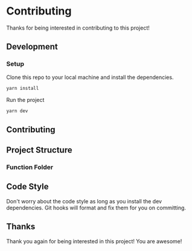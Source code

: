 # Contributing

Thanks for being interested in contributing to this project!

## Development

### Setup

Clone this repo to your local machine and install the dependencies.

```bash
yarn install
```

Run the project

```bash
yarn dev
```

## Contributing

## Project Structure

### Function Folder

## Code Style

Don't worry about the code style as long as you install the dev dependencies. Git hooks will format and fix them for you on committing.

## Thanks

Thank you again for being interested in this project! You are awesome!

